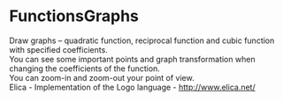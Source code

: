 # FunctionsGraphs
Draw graphs – quadratic function, reciprocal function and cubic function with specified coefficients. <br/> You can see some important points and graph transformation when changing the coefficients of the function.  <br/>  You can zoom-in and zoom-out your point of view.
<br/>
Elica - Implementation of the Logo language - http://www.elica.net/
